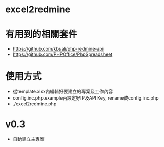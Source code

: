 # excel2redmine

# 有用到的相關套件
* https://github.com/kbsali/php-redmine-api
* https://github.com/PHPOffice/PhpSpreadsheet

# 使用方式
* 從template.xlsx內編輯好要建立的專案及工作內容
* config.inc.php.example內設定好IP及API Key, rename成config.inc.php
* ./excel2redmine.php 

# v0.3
* 自動建立主專案
